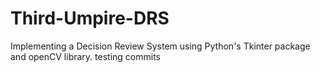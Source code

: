# Third-Umpire-DRS
Implementing a Decision Review System using Python's Tkinter package and openCV library.
testing commits